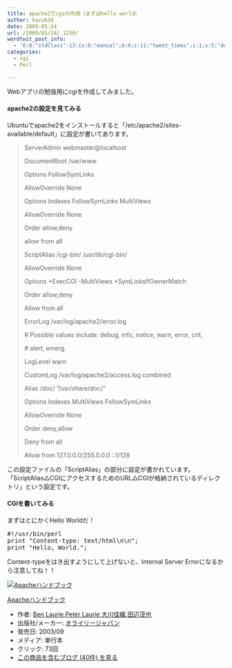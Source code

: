 ```yaml
---
title: apache2でcgiの作成（まずはhello world）
author: kazu634
date: 2009-05-24
url: /2009/05/24/_1250/
wordtwit_post_info:
  - 'O:8:"stdClass":13:{s:6:"manual";b:0;s:11:"tweet_times";i:1;s:5:"delay";i:0;s:7:"enabled";i:1;s:10:"separation";s:2:"60";s:7:"version";s:3:"3.7";s:14:"tweet_template";b:0;s:6:"status";i:2;s:6:"result";a:0:{}s:13:"tweet_counter";i:2;s:13:"tweet_log_ids";a:1:{i:0;i:4615;}s:9:"hash_tags";a:0:{}s:8:"accounts";a:1:{i:0;s:7:"kazu634";}}'
categories:
  - cgi
  - Perl

---
```

<div class="section">
<p>
    Webアプリの勉強用にcgiを作成してみました。
</p>
  
<h4>
    apache2の設定を見てみる
</h4>
  
<p>
    Ubuntuでapache2をインストールすると「/etc/apache2/sites-available/default」に設定が書いてあります。
</p>
  
<blockquote>
<p>
<VirtualHost *:80>
</p>
    
<p>
      ServerAdmin webmaster@localhost
</p>
    
<p>
      DocumentRoot /var/www
</p>
    
<p>
<Directory />
</p>
    
<p>
      Options FollowSymLinks
</p>
    
<p>
      AllowOverride None
</p>
    
<p>
</Directory>
</p>
    
<p>
<Directory /var/www/>
</p>
    
<p>
      Options Indexes FollowSymLinks MultiViews
</p>
    
<p>
      AllowOverride None
</p>
    
<p>
      Order allow,deny
</p>
    
<p>
      allow from all
</p>
    
<p>
</Directory>
</p>
    
<p>
      ScriptAlias /cgi-bin/ /usr/lib/cgi-bin/
</p>
    
<p>
<Directory &#8220;/usr/lib/cgi-bin&#8221;>
</p>
    
<p>
      AllowOverride None
</p>
    
<p>
      Options +ExecCGI -MultiViews +SymLinksIfOwnerMatch
</p>
    
<p>
      Order allow,deny
</p>
    
<p>
      Allow from all
</p>
    
<p>
</Directory>
</p>
    
<p>
      ErrorLog /var/log/apache2/error.log
</p>
    
<p>
      # Possible values include: debug, info, notice, warn, error, crit,
</p>
    
<p>
      # alert, emerg.
</p>
    
<p>
      LogLevel warn
</p>
    
<p>
      CustomLog /var/log/apache2/access.log combined
</p>
    
<p>
      Alias /doc/ &#8220;/usr/share/doc/&#8221;
</p>
    
<p>
<Directory &#8220;/usr/share/doc/&#8221;>
</p>
    
<p>
      Options Indexes MultiViews FollowSymLinks
</p>
    
<p>
      AllowOverride None
</p>
    
<p>
      Order deny,allow
</p>
    
<p>
      Deny from all
</p>
    
<p>
      Allow from 127.0.0.0/255.0.0.0 ::1/128
</p>
    
<p>
</Directory>
</p>
    
<p>
</VirtualHost>
</p>
</blockquote>
  
<p>
    この設定ファイルの「ScriptAlias」の部分に設定が書かれています。「ScriptAlias△CGIにアクセスするためのURL△CGIが格納されているディレクトリ」という設定です。
</p>
  
<h4>
    CGIを書いてみる
</h4>
  
<p>
    まずはとにかくHello Worldだ！
</p>
  
<pre class="syntax-highlight">
<span class="synPreProc">#!/usr/bin/perl</span>
<span class="synStatement">print</span> <span class="synConstant">&#34;Content-type: text/html</span><span class="synSpecial">\n\n</span><span class="synConstant">&#34;</span>;
<span class="synStatement">print</span> <span class="synConstant">&#34;Hello, World.&#34;</span>;
</pre>
  
<p>
    Content-typeをはき出すようにして上げないと、Internal Server Errorになるから注意してね！！
</p>
  
<div class="hatena-asin-detail">
<a href="http://www.amazon.co.jp/dp/4873111501/?tag=hatena_st1-22&ascsubtag=d-7ibv" onclick="__gaTracker('send', 'event', 'outbound-article', 'http://www.amazon.co.jp/dp/4873111501/?tag=hatena_st1-22&ascsubtag=d-7ibv', '');"><img src="https://images-na.ssl-images-amazon.com/images/I/51TABRVHV3L._SL160_.jpg" class="hatena-asin-detail-image" alt="Apacheハンドブック" title="Apacheハンドブック" /></a></p> 
    
<div class="hatena-asin-detail-info">
<p class="hatena-asin-detail-title">
<a href="http://www.amazon.co.jp/dp/4873111501/?tag=hatena_st1-22&ascsubtag=d-7ibv" onclick="__gaTracker('send', 'event', 'outbound-article', 'http://www.amazon.co.jp/dp/4873111501/?tag=hatena_st1-22&ascsubtag=d-7ibv', 'Apacheハンドブック');">Apacheハンドブック</a>
</p>
      
<ul>
<li>
<span class="hatena-asin-detail-label">作者:</span> <a href="http://d.hatena.ne.jp/keyword/Ben%20Laurie" onclick="__gaTracker('send', 'event', 'outbound-article', 'http://d.hatena.ne.jp/keyword/Ben%20Laurie', 'Ben Laurie');" class="keyword">Ben Laurie</a>,<a href="http://d.hatena.ne.jp/keyword/Peter%20Laurie" onclick="__gaTracker('send', 'event', 'outbound-article', 'http://d.hatena.ne.jp/keyword/Peter%20Laurie', 'Peter Laurie');" class="keyword">Peter Laurie</a>,<a href="http://d.hatena.ne.jp/keyword/%C2%E7%C0%EE%B2%C2%BF%A5" onclick="__gaTracker('send', 'event', 'outbound-article', 'http://d.hatena.ne.jp/keyword/%C2%E7%C0%EE%B2%C2%BF%A5', '大川佳織');" class="keyword">大川佳織</a>,<a href="http://d.hatena.ne.jp/keyword/%C5%C4%CA%D5%CC%D0%CC%E9" onclick="__gaTracker('send', 'event', 'outbound-article', 'http://d.hatena.ne.jp/keyword/%C5%C4%CA%D5%CC%D0%CC%E9', '田辺茂也');" class="keyword">田辺茂也</a>
</li>
<li>
<span class="hatena-asin-detail-label">出版社/メーカー:</span> <a href="http://d.hatena.ne.jp/keyword/%A5%AA%A5%E9%A5%A4%A5%EA%A1%BC%A5%B8%A5%E3%A5%D1%A5%F3" onclick="__gaTracker('send', 'event', 'outbound-article', 'http://d.hatena.ne.jp/keyword/%A5%AA%A5%E9%A5%A4%A5%EA%A1%BC%A5%B8%A5%E3%A5%D1%A5%F3', 'オライリージャパン');" class="keyword">オライリージャパン</a>
</li>
<li>
<span class="hatena-asin-detail-label">発売日:</span> 2003/09
</li>
<li>
<span class="hatena-asin-detail-label">メディア:</span> 単行本
</li>
<li>
<span class="hatena-asin-detail-label">クリック</span>: 73回
</li>
<li>
<a href="http://d.hatena.ne.jp/asin/4873111501" onclick="__gaTracker('send', 'event', 'outbound-article', 'http://d.hatena.ne.jp/asin/4873111501', 'この商品を含むブログ (40件) を見る');" target="_blank">この商品を含むブログ (40件) を見る</a>
</li>
</ul>
</div>
    
<div class="hatena-asin-detail-foot">
</div>
</div>
</div>
